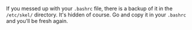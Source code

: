 

If you messed up with your `.bashrc` file, there is a backup of it in the `/etc/skel/` directory. It's hidden of course. Go and copy it in your `.bashrc` and you'll be fresh again. 
